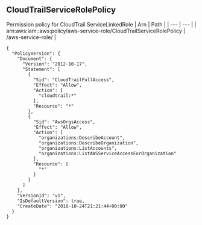 
## CloudTrailServiceRolePolicy
Permission policy for CloudTrail ServiceLinkedRole
| Arn | Path |
| --- | --- |
| arn:aws:iam::aws:policy/aws-service-role/CloudTrailServiceRolePolicy | /aws-service-role/ |
```
{
  "PolicyVersion": {
    "Document": {
      "Version": "2012-10-17",
      "Statement": [
        {
          "Sid": "CloudTrailFullAccess",
          "Effect": "Allow",
          "Action": [
            "cloudtrail:*"
          ],
          "Resource": "*"
        },
        {
          "Sid": "AwsOrgsAccess",
          "Effect": "Allow",
          "Action": [
            "organizations:DescribeAccount",
            "organizations:DescribeOrganization",
            "organizations:ListAccounts",
            "organizations:ListAWSServiceAccessForOrganization"
          ],
          "Resource": [
            "*"
          ]
        }
      ]
    },
    "VersionId": "v1",
    "IsDefaultVersion": true,
    "CreateDate": "2018-10-24T21:21:44+00:00"
  }
}
```
